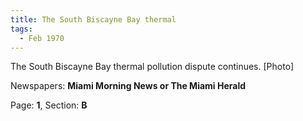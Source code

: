 ```yaml
---  
title: The South Biscayne Bay thermal  
tags:  
  - Feb 1970  
---  
```

  
The South Biscayne Bay thermal pollution dispute continues. [Photo]  
  
Newspapers: **Miami Morning News or The Miami Herald**  
  
Page: **1**, Section: **B** 
